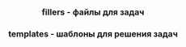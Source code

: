 <h3 align="center">fillers - файлы для задач</h3>
<h3 align="center">templates - шаблоны для решения задач</h3>